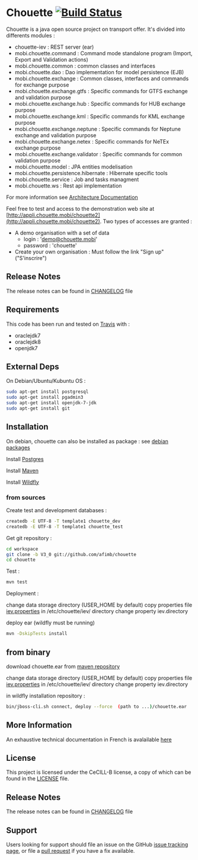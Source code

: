 # Chouette [![Build Status](https://travis-ci.org/afimb/chouette.png)](http://travis-ci.org/afimb/chouette?branch=master)

Chouette is a java open source project on transport offer. It's divided into differents modules : 
* chouette-iev : REST server (ear)
* mobi.chouette.command : Command mode standalone program (Import, Export and Validation actions)
* mobi.chouette.common : common classes and interfaces
* mobi.chouette.dao : Dao implementation for model persistence (EJB)
* mobi.chouette.exchange : Common classes, interfaces and commands for exchange purpose
* mobi.chouette.exchange.gtfs : Specific commands for GTFS exchange and validation purpose
* mobi.chouette.exchange.hub : Specific commands for HUB exchange purpose
* mobi.chouette.exchange.kml : Specific commands for KML exchange purpose
* mobi.chouette.exchange.neptune : Specific commands for Neptune exchange and validation purpose
* mobi.chouette.exchange.netex : Specific commands for NeTEx exchange purpose
* mobi.chouette.exchange.validator : Specific commands for common validation purpose
* mobi.chouette.model : JPA entities modelisation
* mobi.chouette.persistence.hibernate : Hibernate specific tools
* mobi.chouette.service : Job and tasks managment
* mobi.chouette.ws : Rest api implementation

For more information see [Architecture Documentation](http://www.chouette.mobi/docs/) 

Feel free to test and access to the demonstration web site at [http://appli.chouette.mobi/chouette2](http://appli.chouette.mobi/chouette2). Two types of accesses are granted : 
* A demo organisation with a set of data
  * login : 'demo@chouette.mobi'
  * password : 'chouette'
* Create your own organisation : Must follow the link "Sign up" ("S'inscrire")

## Release Notes

The release notes can be found in [CHANGELOG](./CHANGELOG.md) file 

## Requirements
 
This code has been run and tested on [Travis](http://travis-ci.org/afimb/chouette?branch=master) with : 
* oraclejdk7
* oraclejdk8
* openjdk7


## External Deps
On Debian/Ubuntu/Kubuntu OS : 
```sh
sudo apt-get install postgresql 
sudo apt-get install pgadmin3 
sudo apt-get install openjdk-7-jdk 
sudo apt-get install git
```

## Installation
 
On debian, chouette can also be installed as package : see [debian packages](http://packages.chouette.cityway.fr/debian/chouette)

Install [Postgres](./doc/install/postgresql.md) 

Install [Maven](./doc/install/maven.md)

Install [Wildfly](./doc/install/wildfly.md) 

### from sources
Create test and development databases : 
```sh
createdb -E UTF-8 -T template1 chouette_dev
createdb -E UTF-8 -T template1 chouette_test
```

Get git repository :
```sh
cd workspace
git clone -b V3_0 git://github.com/afimb/chouette
cd chouette
```

Test :

```sh
mvn test
```

Deployment :

change data storage directory (USER_HOME by default)
copy properties file [iev.properties](./doc/iev.properties) in /etc/chouette/iev/ directory
change property iev.directory

deploy ear (wildfly must be running)
```sh
mvn -DskipTests install
```

## from binary
download chouette.ear from [maven repository](http://maven.chouette.mobi/mobi/chouette/chouette_iev)

change data storage directory (USER_HOME by default)
copy properties file [iev.properties](./doc/iev.properties) in /etc/chouette/iev/ directory
change property iev.directory

in wildfly installation repository : 
```sh
bin/jboss-cli.sh connect, deploy --force  (path to ...)/chouette.ear
```

## More Information
 
An exhaustive technical documentation in French is avalailable [here](http://www.chouette.mobi/docs/)


## License
 
This project is licensed under the CeCILL-B license, a copy of which can be found in the [LICENSE](./LICENSE.md) file.

## Release Notes

The release notes can be found in [CHANGELOG](./CHANGELOG.md) file 
 
## Support
 
Users looking for support should file an issue on the GitHub [issue tracking page](../../issues), or file a [pull request](../../pulls) if you have a fix available.
